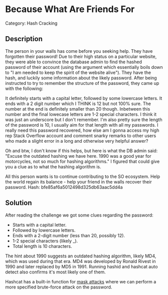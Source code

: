 # Because What Are Friends For

Category: Hash Cracking

## Description

The person in your walls has come before you seeking help. They have forgotten their password! Due to their high status on a particular website, they were able to convince the database admin to find the hashed password of their account (using the argument which essentially boils down to "I am needed to keep the spirit of the website alive"). They have the hash, and luckily some information about the likely password. After being instructed to try to remember the structure of the password, they came up with the following:

It definitely starts with a capital letter, followed by some lowercase letters. It ends with a 2 digit number which I THINK is 12 but not 100% sure. The number at the end is definitely smaller than 20 though. Inbetween this number and the final lowecase letters are 1-2 special characters. I think it was just an underscore but I don't remember. I'm also pretty sure the length of the password is 10, I usually aim for that length with all my passwords. I really need this password recovered, how else am I gonna access my high rep Stack Overflow account and comment snarky remarks to other users who made a slight error in a long and otherwise very helpful answer?

Oh and btw, I don't know if this helps, but here is what the DB admin said: "Excuse the outdated hashing we have here. 1990 was a good year for motorcycles, not so much for hashing algorithms." I figured that could give you a clue as to what the hashing algorithm is.

All this person wants is to continue contributing to the SO ecosystem. Help the world regain its balance - help your friend in the walls recover their password.
Hash: bfe85af6a5012498d325db63aac5dd4a

## Solution

After reading the challenge we got some clues regarding the password:

- Starts with a capital letter.
- Followed by lowercase letters.
- Ends with a 2-digit number (less than 20, possibly 12).
- 1-2 special characters (likely _).
- Total length is 10 characters.

The hint about 1990 suggests an outdated hashing algorithm, likely MD4, which was used during that era. MD4 was developed by Ronald Rivest in 1990 and later replaced by MD5 in 1991. Running hashid and hashcat auto detect also confirms it's most likely one of them.

Hashcat has a built-in function for [mask attacks](https://hashcat.net/wiki/doku.php?id=mask_attack) where we can perform a more specified brute-force attack on the password.

